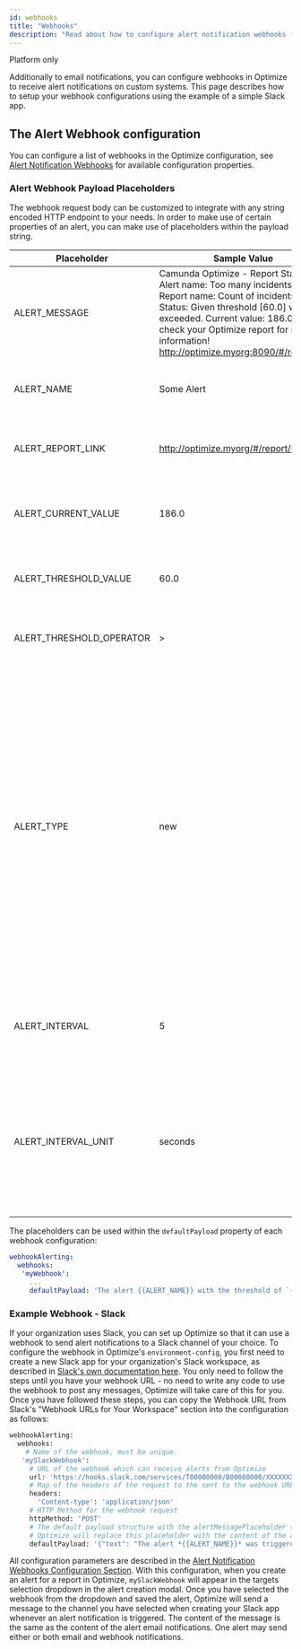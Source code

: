 ```yaml
---
id: webhooks
title: "Webhooks"
description: "Read about how to configure alert notification webhooks for alerts on custom systems."
---
```


<span class="badge badge--platform">Platform only</span>

Additionally to email notifications, you can configure webhooks in Optimize to receive alert notifications on custom systems. This page describes how to setup your webhook configurations using the example of a simple Slack app.

## The Alert Webhook configuration

You can configure a list of webhooks in the Optimize configuration, see [Alert Notification Webhooks](../configuration/#alert-notification-webhooks) for available configuration properties.

### Alert Webhook Payload Placeholders

The webhook request body can be customized to integrate with any string encoded HTTP endpoint to your needs.
In order to make use of certain properties of an alert, you can make use of placeholders within the payload string.

|Placeholder|Sample Value|Description|
|--- |--- |--- |
|ALERT_MESSAGE|Camunda Optimize - Report Status<br />Alert name: Too many incidents<br />Report name: Count of incidents<br />Status: Given threshold [60.0] was exceeded. Current value: 186.0. Please check your Optimize report for more information!<br />http://optimize.myorg:8090/#/report/id/|This is the full alert message that is also used in the email alert content.|
|ALERT_NAME|Some Alert|The name given to the alert when it was created.|
|ALERT_REPORT_LINK|http://optimize.myorg/#/report/id/|The direct link to the report the alert is based on.|
|ALERT_CURRENT_VALUE|186.0|The current value of the number report the alert is based on.|
|ALERT_THRESHOLD_VALUE|60.0|The configured alert threshold value.|
|ALERT_THRESHOLD_OPERATOR|>|The threshold operator configured for the aler|
|ALERT_TYPE|new|The type of the alert notification. Can be one of:<br />`new` - the theshold was just exceeded and the alert was triggered<br />`reminder` - the threshold was exceeded previously already and this is a reminder notification<br />`resolved` - the theshold is met again an the alert is resolved|
|ALERT_INTERVAL|5|The configured interval at which the alert condition is checked.|
|ALERT_INTERVAL_UNIT|seconds|The unit for the configured alert interval. Can be one of: seconds, minutes, hours, days, weeks, months|

The placeholders can be used within the `defaultPayload` property of each webhook configuration:

```yaml
webhookAlerting:
  webhooks:
   'myWebhook':
     ...
     defaultPayload: 'The alert {{ALERT_NAME}} with the threshold of `{{ALERT_THRESHOLD_OPERATOR}}{{ALERT_THRESHOLD_VALUE}}` was triggered as *{{ALERT_TYPE}}*.'
```

### Example Webhook - Slack

If your organization uses Slack, you can set up Optimize so that it can use a webhook to send alert notifications to a Slack channel of your choice. 
To configure the webhook in Optimize's `environment-config`, you first need to create a new Slack app for your organization's Slack workspace, as described in [Slack's own documentation here](https://api.slack.com/messaging/webhooks). You only need to follow the steps until you have your webhook URL - no need to write any code to use the webhook to post any messages, Optimize will take care of this for you. Once you have followed these steps, you can copy the Webhook URL from Slack's "Webhook URLs for Your Workspace" section into the configuration as follows:


```bash
webhookAlerting:
  webhooks:
    # Name of the webhook, must be unique.
   'mySlackWebhook':
     # URL of the webhook which can receive alerts from Optimize
     url: 'https://hooks.slack.com/services/T00000000/B00000000/XXXXXXXXXXXXXXXXXXXXXXXX'
     # Map of the headers of the request to the sent to the webhook URL
     headers:
       'Content-type': 'application/json'
     # HTTP Method for the webhook request
     httpMethod: 'POST'
     # The default payload structure with the alertMessagePlaceholder {{ALERT_MESSAGE}} for the alert text.
     # Optimize will replace this placeholder with the content of the alert message.
     defaultPayload: '{"text": "The alert *{{ALERT_NAME}}* was triggered as *{{ALERT_TYPE}}*, you can view the report <{{ALERT_REPORT_LINK}}|here>."}'
```

All configuration parameters are described in the [Alert Notification Webhooks Configuration Section](./configuration.md/#alert-notification-webhooks).
With this configuration, when you create an alert for a report in Optimize, `mySlackWebhook` will appear in the targets selection dropdown in the alert creation modal. Once you have selected the webhook from the dropdown and saved the alert, Optimize will send a message to the channel you have selected when creating your Slack app whenever an alert notification is triggered. The content of the message is the same as the content of the alert email notifications. One alert may send either or both email and webhook notifications.